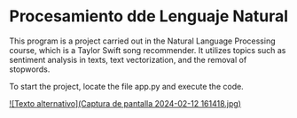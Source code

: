 # Procesamiento dde Lenguaje Natural

This program is a project carried out in the Natural Language Processing course, which is a Taylor Swift song recommender. It utilizes topics such as sentiment analysis in texts, text vectorization, and the removal of stopwords.

To start the project, locate the file app.py and execute the code.

[![Texto alternativo](Captura de pantalla 2024-02-12 161418.jpg)](https://github.com/IanCarmona/Recommendation-Songs-Taylor-Swift/blob/master/Captura%20de%20pantalla%202024-02-12%20161418.jpg)

